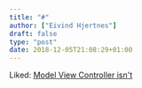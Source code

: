 ```yaml
---
title: "#"
author: ["Eivind Hjertnes"]
draft: false
type: "post"
date: 2018-12-05T21:08:29+01:00
---
```


Liked: [Model View
Controller isn't](http://beza1e1.tuxen.de/model%5Fview%5Fcontroller.html)

